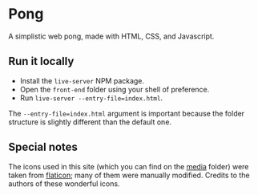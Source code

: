 # Pong
A simplistic web pong, made with HTML, CSS, and Javascript.

## Run it locally
- Install the `live-server` NPM package.
- Open the `front-end` folder using your shell of preference.
- Run `live-server --entry-file=index.html`.

The `--entry-file=index.html` argument is important because the folder structure is slightly different than the default one.

## Special notes
The icons used in this site (which you can find on the [media](front-end/media) folder) were taken from [flaticon](https://flaticon.es); many of them were manually modified. Credits to the authors of these wonderful icons.
